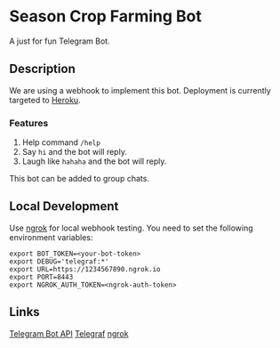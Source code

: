 # Season Crop Farming Bot

A just for fun Telegram Bot.

## Description

We are using a webhook to implement this bot. Deployment is currently targeted to [Heroku](https://heroku.com).

### Features

1. Help command `/help`
2. Say `hi` and the bot will reply.
3. Laugh like `hahaha` and the bot will reply.

This bot can be added to group chats.

## Local Development

Use [ngrok](https://ngrok.com) for local webhook testing. 
You need to set the following environment variables:

```
export BOT_TOKEN=<your-bot-token>
export DEBUG='telegraf:*'
export URL=https://1234567890.ngrok.io
export PORT=8443
export NGROK_AUTH_TOKEN=<ngrok-auth-token>
```

## Links

[Telegram Bot API](https://core.telegram.org/bots/api)
[Telegraf](https://github.com/telegraf)
[ngrok](https://ngrok.com)